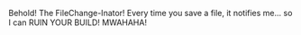Behold! The FileChange-Inator! Every time you save a file, it notifies me... so I can RUIN YOUR BUILD! MWAHAHA!
